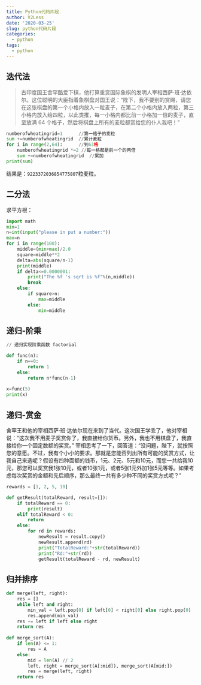 ```yaml
---
title: Python代码片段
author: V2Less
date: '2020-03-25'
slug: python代码片段
categories:
  - python
tags:
  - python
---
```


## 迭代法

>古印度国王舍罕酷爱下棋，他打算重赏国际象棋的发明人宰相西萨·班·达依尔。这位聪明的大臣指着象棋盘对国王说：“陛下，我不要别的赏赐，请您在这张棋盘的第一个小格内放入一粒麦子，在第二个小格内放入两粒，第三小格内放入给四粒，以此类推，每一小格内都比前一小格加一倍的麦子，直至放满 64 个格子，然后将棋盘上所有的麦粒都赏给您的仆人我吧！”

```python
numberofwheatingrid=1      //第一格子的麦粒
sum +=numberofwheatingrid  //累计麦粒
for i in range(2,64):      //到63格
    numberofwheatingrid *=2 //每一格都是前一个的两倍
    sum +=numberofwheatingrid  //累加
print(sum)

```
结果是：`9223372036854775807`粒麦粒。

## 二分法

求平方根：

```python
import math
min=1
n=int(input("please in put a number:"))
max=n
for i in range(100):
    middle=(min+max)/2.0
    square=middle**2
    delta=abs(square/n-1)
    print(middle)
    if delta<=0.0000001:
        print("The %f 's sqrt is %f"%(n,middle))
        break
    else:
        if square>n:
            max=middle
        else:
            min=middle
```
## 递归-阶乘
```python
// 递归实现阶乘函数 factorial

def func(n):
    if n==0:
        return 1
    else:
        return n*func(n-1)
    
x=func(5)
print(x)
```

## 递归-赏金

舍罕王和他的宰相⻄萨·班·达依尔现在来到了当代。这次国王学乖了，他对宰相说：“这次我不⽤⻨⼦奖赏你了，我直接给你货币。另外，我也不⽤棋盘了，我直接给你⼀个固定数额的奖赏。”
宰相思考了⼀下，回答道：“没问题，陛下，就按照您的意愿。不过，我有个⼩⼩的要求。那就是您能否列出所有可能的奖赏⽅式，让我⾃⼰来选呢？假设有四种⾯额的钱币，1元、2元、5元和10元，⽽您⼀共给我10元，那您可以奖赏我1张10元，或者10张1元，或者5张1元外加1张5元等等。如果考虑每次奖赏的⾦额和先后顺序，那么最终⼀共有多少种不同的奖赏⽅式呢？”

```python
rewards = [1, 2, 5, 10]

def getResult(totalReward, result=[]):
    if totalReward == 0:
        print(result)
    elif totalReward < 0:
        return
    else:
        for rd in rewards:
            newResult = result.copy()
            newResult.append(rd)
            print("TotalReward:"+str(totalReward))
            print("Rd:"+str(rd))
            getResult(totalReward - rd, newResult)
```

## 归并排序
```python
def merge(left, right):
    res = []
    while left and right:
        min_val = left.pop(0) if left[0] < right[0] else right.pop(0)
        res.append(min_val)
    res += left if left else right
    return res
 
def merge_sort(A):
    if len(A) <= 1:
        res = A
    else:
        mid = len(A) // 2
        left, right = merge_sort(A[:mid]), merge_sort(A[mid:])
        res = merge(left, right)
    return res
```
